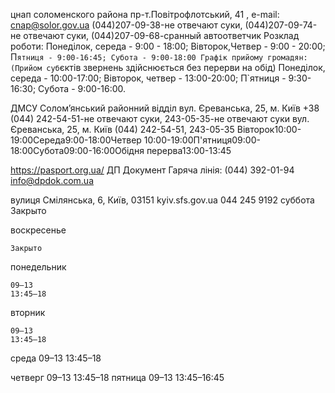 цнап соломенского района пр-т.Повітрофлотський, 41 , e-mail: cnap@solor.gov.ua (044)207-09-38-не отвечают суки, (044)207-09-74-не отвечают суки, (044)207-09-68-сранный автоответчик
Розклад роботи:
Понеділок, середа - 9:00 - 18:00;
Вівторок,Четвер - 9:00 - 20:00;
П`ятниця - 9:00-16:45; Субота - 9:00-18:00
Графік прийому громадян:
(Прийом суб`єктів звернень здійснюється
без перерви на обід)
Понеділок, середа - 10:00-17:00;
Вівторок, четвер - 13:00-20:00;
П`ятниця - 9:30-16:30; Субота - 9:00-16:00.

ДМСУ Солом’янський районний відділ 	вул. Єреванська, 25, м. Київ 	+38 (044) 242-54-51-не отвечают суки, 243-05-35-не отвечают суки
вул. Єреванська, 25, м. Київ
(044) 242-54-51, 243-05-35
Вівторок10:00-19:00Середа9:00-18:00Четвер 10:00-19:00П'ятниця09:00-18:00Субота09:00-16:00Обідня перерва13:00-13:45

https://pasport.org.ua/
ДП Документ
Гаряча лінія: (044) 392-01-94
info@dpdok.com.ua

вулиця Смілянська, 6, Київ, 03151
kyiv.sfs.gov.ua
044 245 9192
суббота
    Закрыто

воскресенье
	

    Закрыто

понедельник
	

    09–13
    13:45–18

вторник
	

    09–13
    13:45–18

среда
    09–13
    13:45–18

четверг
    09–13
    13:45–18
пятница
    09–13
    13:45–16:45


